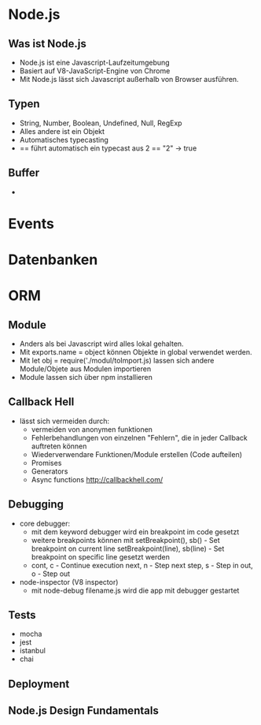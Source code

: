 # Node.js

## Was ist Node.js
* Node.js ist eine Javascript-Laufzeitumgebung
* Basiert auf V8-JavaScript-Engine von Chrome 
* Mit Node.js lässt sich Javascript außerhalb von Browser ausführen.

## Typen
* String, Number, Boolean, Undefined, Null, RegExp
* Alles andere ist ein Objekt
* Automatisches typecasting
* == führt automatisch ein typecast aus 2 == "2" -> true
## Buffer
* 
# Events

# Datenbanken

# ORM
## Module 
* Anders als bei Javascript wird alles lokal gehalten. 
* Mit exports.name = object können Objekte in global verwendet werden.
* Mit let obj = require('./modul/toImport.js) lassen sich andere Module/Objete aus Modulen importieren
* Module lassen sich über npm installieren

## Callback Hell
* lässt sich vermeiden durch:
    * vermeiden von anonymen funktionen
    * Fehlerbehandlungen von einzelnen "Fehlern", die in jeder Callback auftreten können
    * Wiederverwendare Funktionen/Module erstellen (Code aufteilen)
    * Promises
    * Generators
    * Async functions
 http://callbackhell.com/   
## Debugging
* core debugger:
    * mit dem keyword debugger wird ein breakpoint im code gesetzt
    * weitere breakpoints können mit 
        setBreakpoint(), sb() - Set breakpoint on current line
        setBreakpoint(line), sb(line) - Set breakpoint on specific line
     gesetzt werden
    *   cont, c - Continue execution
        next, n - Step next
        step, s - Step in
        out, o - Step out
* node-inspector (V8 inspector)
    * mit node-debug filename.js wird die app mit debugger gestartet
## Tests
* mocha
* jest
* istanbul
* chai
## Deployment

## Node.js Design Fundamentals
